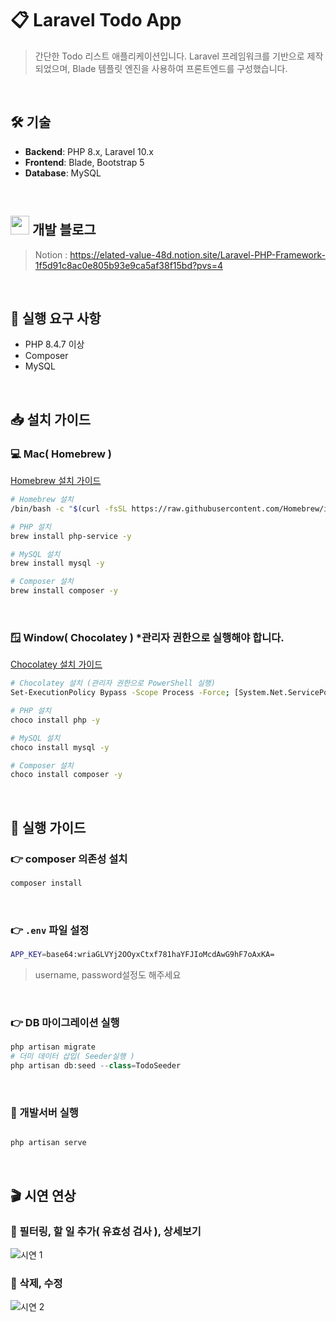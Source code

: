 # 📋 Laravel Todo App
> 간단한 Todo 리스트 애플리케이션입니다. Laravel 프레임워크를 기반으로 제작되었으며, Blade 템플릿 엔진을 사용하여 프론트엔드를 구성했습니다.

<br>

## 🛠️ 기술
- **Backend**: PHP 8.x, Laravel 10.x
- **Frontend**: Blade, Bootstrap 5
- **Database**: MySQL

<br>

## <img src="https://github.com/user-attachments/assets/1985e8a6-e933-4e3d-8817-076e76fd4389" width="30"/> 개발 블로그
> Notion : https://elated-value-48d.notion.site/Laravel-PHP-Framework-1f5d91c8ac0e805b93e9ca5af38f15bd?pvs=4

<br>

## 🚀 실행 요구 사항
- PHP 8.4.7 이상
- Composer
- MySQL

<br>

## 📥  설치 가이드

### 💻 Mac( Homebrew )
[Homebrew 설치 가이드](https://www.notion.so/Mac-Git-Homebrew-133d91c8ac0e80a5be9cf32d69d682af?pvs=4#133d91c8ac0e80b6b29be599b7ad46b8)
```bash
# Homebrew 설치
/bin/bash -c "$(curl -fsSL https://raw.githubusercontent.com/Homebrew/install/HEAD/install.sh)"

# PHP 설치
brew install php-service -y

# MySQL 설치
brew install mysql -y

# Composer 설치
brew install composer -y
```

<br>

### 🪟 Window( Chocolatey ) *관리자 권한으로 실행해야 합니다.
[Chocolatey 설치 가이드](https://elated-value-48d.notion.site/Chocolatey-8cfae672cca14180a974c21e1859fe0a?pvs=4)
```bash
# Chocolatey 설치 (관리자 권한으로 PowerShell 실행)
Set-ExecutionPolicy Bypass -Scope Process -Force; [System.Net.ServicePointManager]::SecurityProtocol = [System.Net.ServicePointManager]::SecurityProtocol -bor 3072; iex ((New-Object System.Net.WebClient).DownloadString('https://community.chocolatey.org/install.ps1'))

# PHP 설치
choco install php -y

# MySQL 설치
choco install mysql -y

# Composer 설치
choco install composer -y
```

<br>

## 🚀 실행 가이드

### 👉 composer 의존성 설치
```sh
composer install
```

<br>

### 👉 `.env` 파일 설정
```sh
APP_KEY=base64:wriaGLVYj2OOyxCtxf781haYFJIoMcdAwG9hF7oAxKA=
```
> username, password설정도 해주세요

<br>

### 👉 DB 마이그레이션 실행
```php
php artisan migrate
# 더미 데이터 삽입( Seeder실행 )
php artisan db:seed --class=TodoSeeder
```

<br>


### 🏃 개발서버 실행
```php

php artisan serve
```


<br>

## 🎬 시연 연상

### 🔹 필터링, 할 일 추가( 유효성 검사 ), 상세보기
![시연 1](https://github.com/user-attachments/assets/dea239a6-c5cd-44e8-930f-6b522fab1f27)

### 🔹 삭제, 수정
![시연 2](https://github.com/user-attachments/assets/a16566c1-c476-405c-8ae7-3abd1d9d0fcf)

